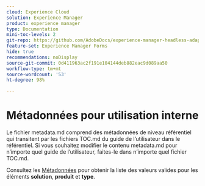 ```yaml
---
cloud: Experience Cloud
solution: Experience Manager
product: experience manager
type: Documentation
mini-toc-levels: 2
git-repo: https://github.com/AdobeDocs/experience-manager-headless-adaptive-forms.fr-FR
feature-set: Experience Manager Forms
hide: true
recommendations: noDisplay
source-git-commit: 0d411963ac2f191e104144deb882eac9d089aa50
workflow-type: tm+mt
source-wordcount: '53'
ht-degree: 98%

---
```



# Métadonnées pour utilisation interne

Le fichier metadata.md comprend des métadonnées de niveau référentiel qui transitent par les fichiers TOC.md du guide de l’utilisateur dans le référentiel. Si vous souhaitez modifier le contenu metadata.md pour n’importe quel guide de l’utilisateur, faites-le dans n’importe quel fichier TOC.md.

Consultez les [Métadonnées](https://experienceleague.adobe.com/docs/authoring-guide-exl/using/editing/user-guide-setup/metadata.html?lang=fr) pour obtenir la liste des valeurs valides pour les éléments **solution**, **produit** et **type**.
